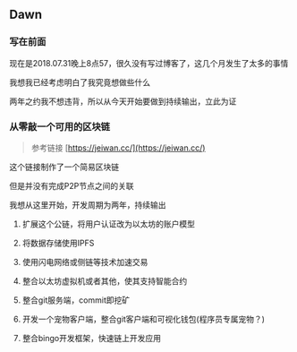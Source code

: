 ## Dawn

### 写在前面

现在是2018.07.31晚上8点57，很久没有写过博客了，这几个月发生了太多的事情

我想我已经考虑明白了我究竟想做些什么

两年之约我不想违背，所以从今天开始要做到持续输出，立此为证

### 从零敲一个可用的区块链

> 参考链接 [https://jeiwan.cc/](https://jeiwan.cc/)

这个链接制作了一个简易区块链

但是并没有完成P2P节点之间的关联

我想从这里开始，开发周期为两年，持续输出

1. 扩展这个公链，将用户认证改为以太坊的账户模型

2. 将数据存储使用IPFS

3. 使用闪电网络或侧链等技术加速交易

4. 整合以太坊虚拟机或者其他，使其支持智能合约

5. 整合git服务端，commit即挖矿

6. 开发一个宠物客户端，整合git客户端和可视化钱包(程序员专属宠物？)

7. 整合bingo开发框架，快速链上开发应用
